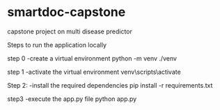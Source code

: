 # smartdoc-capstone
capstone project on multi disease predictor

Steps to run the application locally

step 0 
-create a virtual environment
python -m venv ./venv

step 1
-activate the virtual environment
venv\scripts\activate

Step 2:
-install the required dependencies
pip install -r requirements.txt

step3
-execute the app.py file
python app.py
